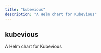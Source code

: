 ```yaml
---
title: "kubevious"
description: "A Helm chart for Kubevious"
---
```


## kubevious

A Helm chart for Kubevious
